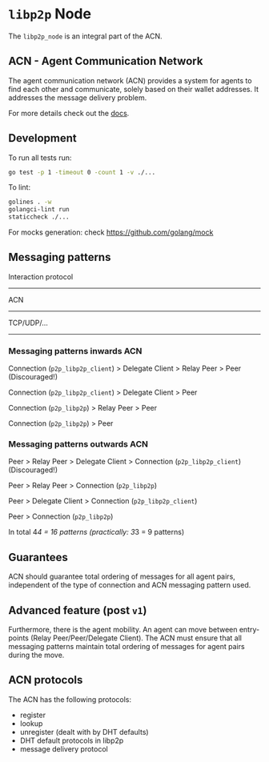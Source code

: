 # `libp2p` Node

The `libp2p_node` is an integral part of the ACN.

## ACN - Agent Communication Network

The agent communication network (ACN) provides a system for agents to find each other and communicate, solely based on their wallet addresses. It addresses the message delivery problem.

For more details check out the [docs](https://github.com/fetchai/agents-aea/blob/main/docs/acn.md).

## Development

To run all tests run:

``` bash
go test -p 1 -timeout 0 -count 1 -v ./...
```

To lint:

``` bash
golines . -w
golangci-lint run
staticcheck ./...
```

For mocks generation:
check <https://github.com/golang/mock>

## Messaging patterns

Interaction protocol
___
ACN
___
TCP/UDP/...
___

### Messaging patterns inwards ACN

Connection (`p2p_libp2p_client`) > Delegate Client > Relay Peer > Peer (Discouraged!)

Connection (`p2p_libp2p_client`)  > Delegate Client > Peer

Connection (`p2p_libp2p`) > Relay Peer > Peer

Connection (`p2p_libp2p`) > Peer

### Messaging patterns outwards ACN

Peer > Relay Peer > Delegate Client > Connection (`p2p_libp2p_client`) (Discouraged!)

Peer > Relay Peer > Connection (`p2p_libp2p`)

Peer > Delegate Client > Connection (`p2p_libp2p_client`)

Peer > Connection (`p2p_libp2p`)

In total 4*4 = 16 patterns (practically: 3*3 = 9 patterns)

## Guarantees

ACN should guarantee total ordering of messages for all agent pairs, independent of the type of connection and ACN messaging pattern used.

## Advanced feature (post `v1`)

Furthermore, there is the agent mobility. An agent can move between entry-points (Relay Peer/Peer/Delegate Client). The ACN must ensure that all messaging patterns maintain total ordering of messages for agent pairs during the move.

## ACN protocols

The ACN has the following protocols:

- register
- lookup
- unregister (dealt with by DHT defaults)
- DHT default protocols in libp2p
- message delivery protocol
